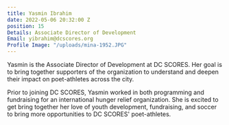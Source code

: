 ```yaml
---
title: Yasmin Ibrahim
date: 2022-05-06 20:32:00 Z
position: 15
Details: Associate Director of Development
Email: yibrahim@dcscores.org
Profile Image: "/uploads/mina-1952.JPG"
---
```


Yasmin is the Associate Director of Development at DC SCORES.  Her goal is to bring together supporters of the organization to understand and deepen their impact on poet-athletes across the city. 

Prior to joining DC SCORES, Yasmin worked in both programming and fundraising for an international hunger relief organization.  She is excited to get bring together her love of youth development, fundraising, and soccer to bring more opportunities to DC SCORES' poet-athletes. 